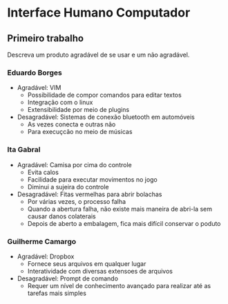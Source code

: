 # Interface Humano Computador

## Primeiro trabalho
Descreva um produto agradável de se usar e um não agradável.

### Eduardo Borges
- Agradável: VIM
    - Possibilidade de compor comandos para editar textos
    - Integração com o linux
    - Extensibilidade por meio de plugins
- Desagradável: Sistemas de conexão bluetooth em automóveis
    - As vezes conecta e outras não
    - Para execuçcão no meio de músicas

### Ita Gabral
- Agradável: Camisa por cima do controle
    - Evita calos
    - Facilidade para executar movimentos no jogo
    - Diminui a sujeira do controle
- Desagradável: Fitas vermelhas para abrir bolachas
    - Por várias vezes, o processo falha
    - Quando a abertura falha, não existe mais maneira de abri-la sem causar danos colaterais
    - Depois de aberto a embalagem, fica mais difícil conservar o poduto

### Guilherme Camargo
- Agradável: Dropbox
    - Fornece seus arquivos em qualquer lugar
    - Interatividade com diversas extensoes de arquivos
- Desagradável: Prompt de comando
    - Requer um nível de conhecimento avançado para realizar até as tarefas mais simples
